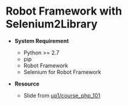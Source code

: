 # Robot Framework with Selenium2Library
* **System Requirement**
  * Python >= 2.7
  * pip
  * Robot Framework
  * Selenium for Robot Framework

* **Resource**
  * Slide from [up1/course_php_101](https://github.com/up1/course_php_101)
